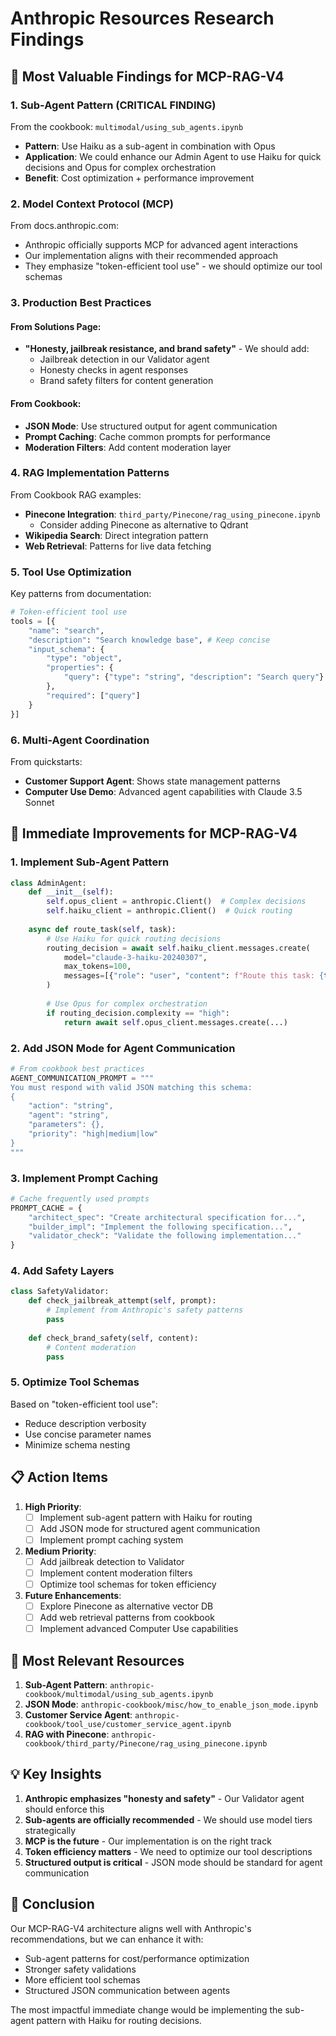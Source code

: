 # Anthropic Resources Research Findings

## 🎯 Most Valuable Findings for MCP-RAG-V4

### 1. **Sub-Agent Pattern** (CRITICAL FINDING)
From the cookbook: `multimodal/using_sub_agents.ipynb`
- **Pattern**: Use Haiku as a sub-agent in combination with Opus
- **Application**: We could enhance our Admin Agent to use Haiku for quick decisions and Opus for complex orchestration
- **Benefit**: Cost optimization + performance improvement

### 2. **Model Context Protocol (MCP)** 
From docs.anthropic.com:
- Anthropic officially supports MCP for advanced agent interactions
- Our implementation aligns with their recommended approach
- They emphasize "token-efficient tool use" - we should optimize our tool schemas

### 3. **Production Best Practices**

#### From Solutions Page:
- **"Honesty, jailbreak resistance, and brand safety"** - We should add:
  - Jailbreak detection in our Validator agent
  - Honesty checks in agent responses
  - Brand safety filters for content generation

#### From Cookbook:
- **JSON Mode**: Use structured output for agent communication
- **Prompt Caching**: Cache common prompts for performance
- **Moderation Filters**: Add content moderation layer

### 4. **RAG Implementation Patterns**

From Cookbook RAG examples:
- **Pinecone Integration**: `third_party/Pinecone/rag_using_pinecone.ipynb`
  - Consider adding Pinecone as alternative to Qdrant
- **Wikipedia Search**: Direct integration pattern
- **Web Retrieval**: Patterns for live data fetching

### 5. **Tool Use Optimization**

Key patterns from documentation:
```python
# Token-efficient tool use
tools = [{
    "name": "search",
    "description": "Search knowledge base", # Keep concise
    "input_schema": {
        "type": "object",
        "properties": {
            "query": {"type": "string", "description": "Search query"}
        },
        "required": ["query"]
    }
}]
```

### 6. **Multi-Agent Coordination**

From quickstarts:
- **Customer Support Agent**: Shows state management patterns
- **Computer Use Demo**: Advanced agent capabilities with Claude 3.5 Sonnet

## 🚀 Immediate Improvements for MCP-RAG-V4

### 1. **Implement Sub-Agent Pattern**
```python
class AdminAgent:
    def __init__(self):
        self.opus_client = anthropic.Client()  # Complex decisions
        self.haiku_client = anthropic.Client()  # Quick routing
    
    async def route_task(self, task):
        # Use Haiku for quick routing decisions
        routing_decision = await self.haiku_client.messages.create(
            model="claude-3-haiku-20240307",
            max_tokens=100,
            messages=[{"role": "user", "content": f"Route this task: {task}"}]
        )
        
        # Use Opus for complex orchestration
        if routing_decision.complexity == "high":
            return await self.opus_client.messages.create(...)
```

### 2. **Add JSON Mode for Agent Communication**
```python
# From cookbook best practices
AGENT_COMMUNICATION_PROMPT = """
You must respond with valid JSON matching this schema:
{
    "action": "string",
    "agent": "string", 
    "parameters": {},
    "priority": "high|medium|low"
}
"""
```

### 3. **Implement Prompt Caching**
```python
# Cache frequently used prompts
PROMPT_CACHE = {
    "architect_spec": "Create architectural specification for...",
    "builder_impl": "Implement the following specification...",
    "validator_check": "Validate the following implementation..."
}
```

### 4. **Add Safety Layers**
```python
class SafetyValidator:
    def check_jailbreak_attempt(self, prompt):
        # Implement from Anthropic's safety patterns
        pass
    
    def check_brand_safety(self, content):
        # Content moderation
        pass
```

### 5. **Optimize Tool Schemas**
Based on "token-efficient tool use":
- Reduce description verbosity
- Use concise parameter names
- Minimize schema nesting

## 📋 Action Items

1. **High Priority**:
   - [ ] Implement sub-agent pattern with Haiku for routing
   - [ ] Add JSON mode for structured agent communication
   - [ ] Implement prompt caching system

2. **Medium Priority**:
   - [ ] Add jailbreak detection to Validator
   - [ ] Implement content moderation filters
   - [ ] Optimize tool schemas for token efficiency

3. **Future Enhancements**:
   - [ ] Explore Pinecone as alternative vector DB
   - [ ] Add web retrieval patterns from cookbook
   - [ ] Implement advanced Computer Use capabilities

## 🔗 Most Relevant Resources

1. **Sub-Agent Pattern**: `anthropic-cookbook/multimodal/using_sub_agents.ipynb`
2. **JSON Mode**: `anthropic-cookbook/misc/how_to_enable_json_mode.ipynb`
3. **Customer Service Agent**: `anthropic-cookbook/tool_use/customer_service_agent.ipynb`
4. **RAG with Pinecone**: `anthropic-cookbook/third_party/Pinecone/rag_using_pinecone.ipynb`

## 💡 Key Insights

1. **Anthropic emphasizes "honesty and safety"** - Our Validator agent should enforce this
2. **Sub-agents are officially recommended** - We should use model tiers strategically
3. **MCP is the future** - Our implementation is on the right track
4. **Token efficiency matters** - We need to optimize our tool descriptions
5. **Structured output is critical** - JSON mode should be standard for agent communication

## 🎯 Conclusion

Our MCP-RAG-V4 architecture aligns well with Anthropic's recommendations, but we can enhance it with:
- Sub-agent patterns for cost/performance optimization
- Stronger safety validations
- More efficient tool schemas
- Structured JSON communication between agents

The most impactful immediate change would be implementing the sub-agent pattern with Haiku for routing decisions.